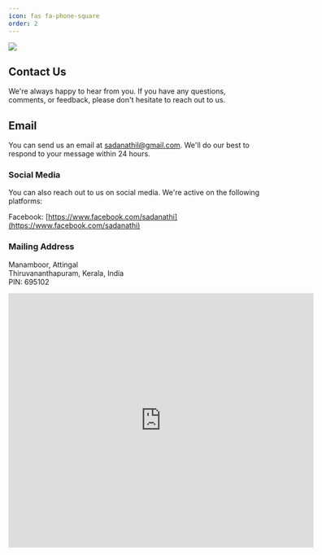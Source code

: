 ```yaml
---
icon: fas fa-phone-square
order: 2
---
```


<img src="https://ik.imagekit.io/sayxocvkst/sems/SADANATHIL_PADASHALA-web.png?ik-sdk-version=javascript-1.4.3&updatedAt=1676920349170">

## Contact Us
We're always happy to hear from you. If you have any questions, comments, or feedback, please don't hesitate to reach out to us.

## Email
You can send us an email at sadanathil@gmail.com. We'll do our best to respond to your message within 24 hours.

### Social Media
You can also reach out to us on social media. We're active on the following platforms:

Facebook: [https://www.facebook.com/sadanathi](https://www.facebook.com/sadanathi)

### Mailing Address

Manamboor, Attingal\
Thiruvananthapuram, Kerala, India\
PIN: 695102


<div class="mapouter"><div class="gmap_canvas"><iframe width="600" height="500" id="gmap_canvas" src="https://maps.google.com/maps?q=sadanathil%20&t=&z=13&ie=UTF8&iwloc=&output=embed" frameborder="0" scrolling="no" marginheight="0" marginwidth="0"></iframe><a href="https://123movies-to.org">123movies</a><br><style>.mapouter{position:relative;text-align:right;height:500px;width:600px;}</style><a href="https://www.embedgooglemap.net">map widget for website</a><style>.gmap_canvas {overflow:hidden;background:none!important;height:500px;width:600px;}</style></div></div>